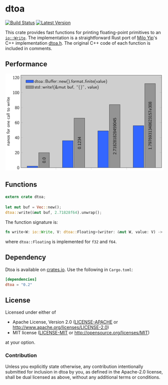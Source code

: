 dtoa
====

[![Build Status](https://api.travis-ci.org/dtolnay/dtoa.svg?branch=master)](https://travis-ci.org/dtolnay/dtoa)
[![Latest Version](https://img.shields.io/crates/v/dtoa.svg)](https://crates.io/crates/dtoa)

This crate provides fast functions for printing floating-point primitives to an
[`io::Write`](https://doc.rust-lang.org/std/io/trait.Write.html). The
implementation is a straightforward Rust port of [Milo
Yip](https://github.com/miloyip)'s C++ implementation
[dtoa.h](https://github.com/miloyip/rapidjson/blob/master/include/rapidjson/internal/dtoa.h).
The original C++ code of each function is included in comments.

## Performance

![performance](https://raw.githubusercontent.com/dtolnay/dtoa/master/performance.png)

## Functions

```rust
extern crate dtoa;

let mut buf = Vec::new();
dtoa::write(&mut buf, 2.71828f64).unwrap();
```

The function signature is:

```rust
fn write<W: io::Write, V: dtoa::Floating>(writer: &mut W, value: V) -> io::Result<()>
```

where `dtoa::Floating` is implemented for `f32` and `f64`.

## Dependency

Dtoa is available on [crates.io](https://crates.io/crates/dtoa). Use the
following in `Cargo.toml`:

```toml
[dependencies]
dtoa = "0.2"
```

## License

Licensed under either of

 * Apache License, Version 2.0 ([LICENSE-APACHE](LICENSE-APACHE) or http://www.apache.org/licenses/LICENSE-2.0)
 * MIT license ([LICENSE-MIT](LICENSE-MIT) or http://opensource.org/licenses/MIT)

at your option.

### Contribution

Unless you explicitly state otherwise, any contribution intentionally submitted
for inclusion in dtoa by you, as defined in the Apache-2.0 license, shall be
dual licensed as above, without any additional terms or conditions.
